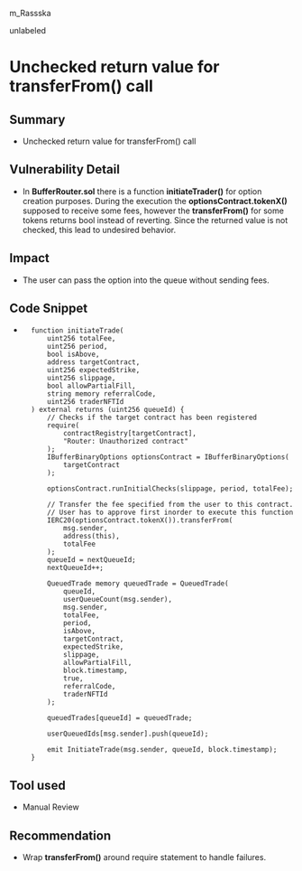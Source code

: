 m_Rassska

unlabeled

# Unchecked return value for transferFrom() call

## Summary
- Unchecked return value for transferFrom() call
## Vulnerability Detail
- In **BufferRouter.sol** there is a function **initiateTrader()** for option creation purposes. During the execution the **optionsContract.tokenX()** supposed to receive some fees, however the **transferFrom()** for some tokens returns bool instead of reverting. Since the returned value is not checked, this lead to undesired behavior. 

## Impact
- The user can pass the option into the queue without sending fees.

## Code Snippet
- ```Solidity
    function initiateTrade(
        uint256 totalFee,
        uint256 period,
        bool isAbove,
        address targetContract,
        uint256 expectedStrike,
        uint256 slippage,
        bool allowPartialFill,
        string memory referralCode,
        uint256 traderNFTId
    ) external returns (uint256 queueId) {
        // Checks if the target contract has been registered
        require(
            contractRegistry[targetContract],
            "Router: Unauthorized contract"
        );
        IBufferBinaryOptions optionsContract = IBufferBinaryOptions(
            targetContract
        );

        optionsContract.runInitialChecks(slippage, period, totalFee);

        // Transfer the fee specified from the user to this contract.
        // User has to approve first inorder to execute this function
        IERC20(optionsContract.tokenX()).transferFrom(
            msg.sender,
            address(this),
            totalFee
        );
        queueId = nextQueueId;
        nextQueueId++;

        QueuedTrade memory queuedTrade = QueuedTrade(
            queueId,
            userQueueCount(msg.sender),
            msg.sender,
            totalFee,
            period,
            isAbove,
            targetContract,
            expectedStrike,
            slippage,
            allowPartialFill,
            block.timestamp,
            true,
            referralCode,
            traderNFTId
        );

        queuedTrades[queueId] = queuedTrade;

        userQueuedIds[msg.sender].push(queueId);

        emit InitiateTrade(msg.sender, queueId, block.timestamp);
    }
    ```
## Tool used
- Manual Review

## Recommendation
- Wrap **transferFrom()** around require statement to handle failures.